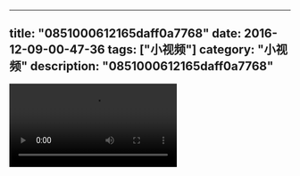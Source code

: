 
---
title: "0851000612165daff0a7768"
date: 2016-12-09-00-47-36
tags: ["小视频"]
category: "小视频"
description: "0851000612165daff0a7768"
---
<video src="http://ohtsqip0g.bkt.clouddn.com/0851000612165daff0a7768.mp4" controls="controls"></video>
